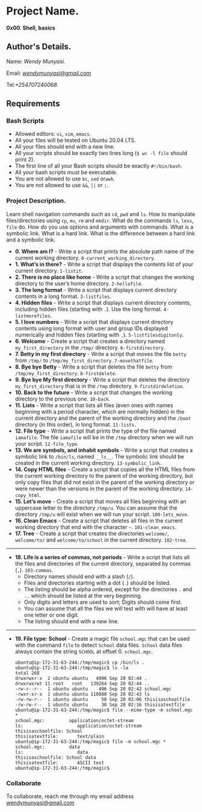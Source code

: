 # Project Name.
**0x00. Shell, basics**

## Author's Details.
Name: *Wendy Munyasi.*

Email: *wendymunyasi@gmail.com*

Tel:*+254707240068.*

##  Requirements

### Bash Scripts
*   Allowed editors: `vi`, `vim`, `emacs`.
*   All your files will be tested on Ubuntu 20.04 LTS.
*   All your files should end with a new line.
*   All your scripts should be exactly two lines long (`$ wc -l file` should print 2).
*   The first line of all your Bash scripts should be exactly `#!/bin/bash`.
*   All your bash scripts must be executable.
*   You are not allowed to use `bc`, `sed` or`awk`.
*   You are not allowed to use `&&`, `||` or `;`.

### Project Description.
Learn shell navigation commands such as `cd`, `pwd` and `ls`.
How to manipulate files/directories using `cp`, `mv`, `rm` and `mkdir`.
What do the commands `ls`, `less`, `file` do.
How do you use options and arguments with commands.
What is a symbolic link.
What is a hard link.
What is the difference between a hard link and a symbolic link.

* **0. Where am I?** - Write a script that prints the absolute path name of the current working directory. `0-current_working_directory`.
* **1. What’s in there?** - Write a script that displays the contents list of your current directory. `1-listit`.
* **2. There is no place like home** - Write a script that changes the working directory to the user’s home directory. `2-hellofile`.
* **3. The long format** - Write a script that displays current directory contents in a long format. `3-listfiles`.
* **4. Hidden files** - Write a script that displays current directory contents, including hidden files (starting with `.`). Use the long format. `4-listmorefiles`.
* **5. I love numbers** - Write a script that displays current directory contents using long format with user and group IDs displayed numerically and hidden files (starting with `.`). `5-listfilesdigitonly`.
* **6. Welcome** - Create a script that creates a directory named `my_first_directory` in the `/tmp/` directory. `6-firstdirectory`.
* **7. Betty in my first directory** - Write a script that moves the file `betty` from `/tmp/` to   `/tmp/my_first_directory`. `7-movethatfile`.
* **8. Bye bye Betty** - Write a script that deletes the file `betty` from `/tmp/my_first_directory`. `8-firstdelete`.
* **9. Bye bye My first directory** - Write a script that deletes the directory `my_first_directory` that is in the `/tmp` directory. `9-firstdirdeletion`.
* **10. Back to the future** - Write a script that changes the working directory to the previous one. `10-back`.
* **11. Lists** - Write a script that lists all files (even ones with names beginning with a period character, which are normally hidden) in the current directory and the parent of the working directory and the `/boot` directory (in this order), in long format. `11-lists`.
* **12. File type** - Write a script that prints the type of the file named `iamafile`. The file `iamafile` will be in the `/tmp` directory when we will run your script. `12-file_type`.
* **13. We are symbols, and inhabit symbols** - Write a script that creates a symbolic link to `/bin/ls`, named `__ls__`. The symbolic link should be created in the current working directory. `13-symbolic_link`.
* **14. Copy HTML files** - Create a script that copies all the HTML files from the current working directory to the parent of the working directory, but only copy files that did not exist in the parent of the working directory or were newer than the versions in the parent of the working directory. `14-copy_html`.
* **15. Let’s move** - Create a script that moves all files beginning with an uppercase letter to the directory `/tmp/u`. You can assume that the directory `/tmp/u` will exist when we will run your script. `100-lets_move`.
* **16. Clean Emacs** - Create a script that deletes all files in the current working directory that end with the character `~`. `101-clean_emacs`.
* **17. Tree** - Create a script that creates the directories `welcome/`, `welcome/to/` and `welcome/to/school` in the current directory. `102-tree`.
---
* **18. Life is a series of commas, not periods** - Write a script that lists all the files and directories of the current directory, separated by commas (`,`). `103-commas`.
    *   Directory names should end with a slash (`/`).
    *   Files and directories starting with a dot (`.`) should be listed.
    *   The listing should be alpha ordered, except for the directories `.` and `..` which should be listed at the very beginning.
    *   Only digits and letters are used to sort; Digits should come first.
    *   You can assume that all the files we will test with will have at least one letter or one digit.
    *   The listing should end with a new line.
---
* **19. File type: School** - Create a magic file `school.mgc` that can be used with the command `file` to detect `School` data files. `School` data files always contain the string `SCHOOL` at offset 0. `school.mgc`.
    ```
    ubuntu@ip-172-31-63-244:/tmp/magic$ cp /bin/ls .
    ubuntu@ip-172-31-63-244:/tmp/magic$ ls -la
    total 268
    drwxrwxr-x  2 ubuntu ubuntu   4096 Sep 20 02:44 .
    drwxrwxrwt 11 root   root   139264 Sep 20 02:44 ..
    -rw-r--r--  1 ubuntu ubuntu    496 Sep 20 02:42 school.mgc
    -rwxr-xr-x  1 ubuntu ubuntu 110080 Sep 20 02:43 ls
    -rw-rw-r--  1 ubuntu ubuntu     50 Sep 20 02:06 thisisaschoolfile
    -rw-rw-r--  1 ubuntu ubuntu     30 Sep 20 02:16 thisisatextfile
    ubuntu@ip-172-31-63-244:/tmp/magic$ file --mime-type -m school.mgc *
    school.mgc:         application/octet-stream
    ls:                    application/octet-stream
    thisisaschoolfile: School
    thisisatextfile:       text/plain
    ubuntu@ip-172-31-63-244:/tmp/magic$ file -m school.mgc *
    school.mgc:         data
    ls:                    data
    thisisaschoolfile: School data
    thisisatextfile:       ASCII text
    ubuntu@ip-172-31-63-244:/tmp/magic$
    ```


### Collaborate

To collaborate, reach me through my email address wendymunyasi@gmail.com
